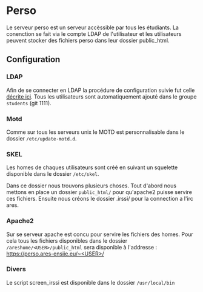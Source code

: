# Perso

Le serveur perso est un serveur accèssible par tous les étudiants. La conenction se fait via le compte LDAP de l'utilisateur et les utilisateurs peuvent stocker des fichiers perso dans leur dossier public_html.

## Configuration

### LDAP
Afin de se connecter en LDAP la procédure de configuration suivie fut celle [décrite ici](http://doc.ubuntu-fr.org/ldap_client).
Tous les utilisateurs sont automatiquement ajouté dans le groupe `students` (git 1111).

### Motd
Comme sur tous les serveurs unix le MOTD est personnalisable dans le dossier `/etc/update-motd.d`.

### SKEL
Les homes de chaques utilisateurs sont créé en suivant un squelette disponible dans le dossier `/etc/skel`.

Dans ce dossier nous trouvons plusieurs choses.
Tout d'abord nous mettons en place un dossier `public_html/` pour qu'apache2 puisse servire ces fichiers.
Ensuite nous créons le dossier .irssi/ pour la connection a l'irc ares.

### Apache2
Sur se serveur apache est concu pour servire les fichiers des homes.
Pour cela tous les fichiers disponibles dans le dossier `/areshome/<USER>/public_html` sera disponible à l'addresse : https://perso.ares-ensiie.eu/~<USER>/

### Divers
Le script screen_irssi est disponible dans le dossier `/usr/local/bin`
